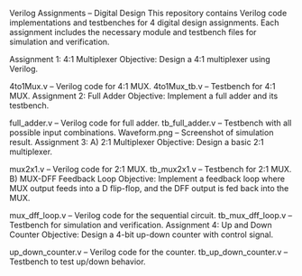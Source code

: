 Verilog Assignments – Digital Design
This repository contains Verilog code implementations and testbenches for 4 digital design assignments. Each assignment includes the necessary module and testbench files for simulation and verification.

Assignment 1: 4:1 Multiplexer
Objective: Design a 4:1 multiplexer using Verilog.

4to1Mux.v – Verilog code for 4:1 MUX.
4to1Mux_tb.v – Testbench for 4:1 MUX.
Assignment 2: Full Adder
Objective: Implement a full adder and its testbench.

full_adder.v – Verilog code for full adder.
tb_full_adder.v – Testbench with all possible input combinations.
Waveform.png – Screenshot of simulation result.
Assignment 3:
A) 2:1 Multiplexer
Objective: Design a basic 2:1 multiplexer.

mux2x1.v – Verilog code for 2:1 MUX.
tb_mux2x1.v – Testbench for 2:1 MUX.
B) MUX-DFF Feedback Loop
Objective: Implement a feedback loop where MUX output feeds into a D flip-flop, and the DFF output is fed back into the MUX.

mux_dff_loop.v – Verilog code for the sequential circuit.
tb_mux_dff_loop.v – Testbench for simulation and verification.
Assignment 4: Up and Down Counter
Objective: Design a 4-bit up-down counter with control signal.

up_down_counter.v – Verilog code for the counter.
tb_up_down_counter.v – Testbench to test up/down behavior.
